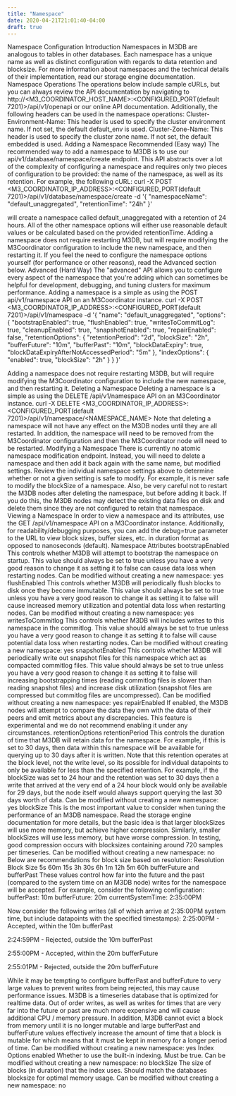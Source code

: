```yaml
---
title: "Namespace"
date: 2020-04-21T21:01:40-04:00
draft: true
---
```


Namespace Configuration
Introduction
Namespaces in M3DB are analogous to tables in other databases. Each namespace has a unique name as well as distinct configuration with regards to data retention and blocksize. For more information about namespaces and the technical details of their implementation, read our storage engine documentation.
Namespace Operations
The operations below include sample cURLs, but you can always review the API documentation by navigating to
http://<M3_COORDINATOR_HOST_NAME>:<CONFIGURED_PORT(default 7201)>/api/v1/openapi or our online API documentation.
Additionally, the following headers can be used in the namespace operations:
Cluster-Environment-Name:
This header is used to specify the cluster environment name. If not set, the default default_env is used.
Cluster-Zone-Name:
This header is used to specify the cluster zone name. If not set, the default embedded is used.
Adding a Namespace
Recommended (Easy way)
The recommended way to add a namespace to M3DB is to use our api/v1/database/namespace/create endpoint. This API abstracts over a lot of the complexity of configuring a namespace and requires only two pieces of configuration to be provided: the name of the namespace, as well as its retention.
For example, the following cURL:
curl -X POST <M3_COORDINATOR_IP_ADDRESS>:<CONFIGURED_PORT(default 7201)>/api/v1/database/namespace/create -d '{
  "namespaceName": "default_unaggregated",
  "retentionTime": "24h"
}'

will create a namespace called default_unaggregated with a retention of 24 hours. All of the other namespace options will either use reasonable default values or be calculated based on the provided retentionTime.
Adding a namespace does not require restarting M3DB, but will require modifying the M3Coordinator configuration to include the new namespace, and then restarting it.
If you feel the need to configure the namespace options yourself (for performance or other reasons), read the Advanced section below.
Advanced (Hard Way)
The "advanced" API allows you to configure every aspect of the namespace that you're adding which can sometimes be helpful for development, debugging, and tuning clusters for maximum performance. Adding a namespace is a simple as using the POST api/v1/namespace API on an M3Coordinator instance.
curl -X POST <M3_COORDINATOR_IP_ADDRESS>:<CONFIGURED_PORT(default 7201)>/api/v1/namespace -d '{
  "name": "default_unaggregated",
  "options": {
    "bootstrapEnabled": true,
    "flushEnabled": true,
    "writesToCommitLog": true,
    "cleanupEnabled": true,
    "snapshotEnabled": true,
    "repairEnabled": false,
    "retentionOptions": {
      "retentionPeriod": "2d",
      "blockSize": "2h",
      "bufferFuture": "10m",
      "bufferPast": "10m",
      "blockDataExpiry": true,
      "blockDataExpiryAfterNotAccessedPeriod": "5m"
    },
    "indexOptions": {
      "enabled": true,
      "blockSize": "2h"
    }
  }
}'

Adding a namespace does not require restarting M3DB, but will require modifying the M3Coordinator configuration to include the new namespace, and then restarting it.
Deleting a Namespace
Deleting a namespace is a simple as using the DELETE /api/v1/namespace API on an M3Coordinator instance.
curl -X DELETE <M3_COORDINATOR_IP_ADDRESS>:<CONFIGURED_PORT(default 7201)>/api/v1/namespace/<NAMESPACE_NAME>
Note that deleting a namespace will not have any effect on the M3DB nodes until they are all restarted. In addition, the namespace will need to be removed from the M3Coordinator configuration and then the M3Coordinator node will need to be restarted.
Modifying a Namespace
There is currently no atomic namespace modification endpoint. Instead, you will need to delete a namespace and then add it back again with the same name, but modified settings. Review the individual namespace settings above to determine whether or not a given setting is safe to modify. For example, it is never safe to modify the blockSize of a namespace.
Also, be very careful not to restart the M3DB nodes after deleting the namespace, but before adding it back. If you do this, the M3DB nodes may detect the existing data files on disk and delete them since they are not configured to retain that namespace.
Viewing a Namespace
In order to view a namespace and its attributes, use the GET /api/v1/namespace API on a M3Coordinator instance. Additionally, for readability/debugging purposes, you can add the debug=true parameter to the URL to view block sizes, buffer sizes, etc. in duration format as opposed to nanoseconds (default).
Namespace Attributes
bootstrapEnabled
This controls whether M3DB will attempt to bootstrap the namespace on startup. This value should always be set to true unless you have a very good reason to change it as setting it to false can cause data loss when restarting nodes.
Can be modified without creating a new namespace: yes
flushEnabled
This controls whether M3DB will periodically flush blocks to disk once they become immutable. This value should always be set to true unless you have a very good reason to change it as setting it to false will cause increased memory utilization and potential data loss when restarting nodes.
Can be modified without creating a new namespace: yes
writesToCommitlog
This controls whether M3DB will includes writes to this namespace in the commitlog. This value should always be set to true unless you have a very good reason to change it as setting it to false will cause potential data loss when restarting nodes.
Can be modified without creating a new namespace: yes
snapshotEnabled
This controls whether M3DB will periodically write out snapshot files for this namespace which act as compacted commitlog files. This value should always be set to true unless you have a very good reason to change it as setting it to false will increasing bootstrapping times (reading commitlog files is slower than reading snapshot files) and increase disk utilization (snapshot files are compressed but commitlog files are uncompressed).
Can be modified without creating a new namespace: yes
repairEnabled
If enabled, the M3DB nodes will attempt to compare the data they own with the data of their peers and emit metrics about any discrepancies. This feature is experimental and we do not recommend enabling it under any circumstances.
retentionOptions
retentionPeriod
This controls the duration of time that M3DB will retain data for the namespace. For example, if this is set to 30 days, then data within this namespace will be available for querying up to 30 days after it is written. Note that this retention operates at the block level, not the write level, so its possible for individual datapoints to only be available for less than the specified retention. For example, if the blockSize was set to 24 hour and the retention was set to 30 days then a write that arrived at the very end of a 24 hour block would only be available for 29 days, but the node itself would always support querying the last 30 days worth of data.
Can be modified without creating a new namespace: yes
blockSize
This is the most important value to consider when tuning the performance of an M3DB namespace. Read the storage engine documentation for more details, but the basic idea is that larger blockSizes will use more memory, but achieve higher compression. Similarly, smaller blockSizes will use less memory, but have worse compression. In testing, good compression occurs with blocksizes containing around 720 samples per timeseries.
Can be modified without creating a new namespace: no
Below are recommendations for block size based on resolution:
Resolution
Block Size
5s
60m
15s
3h
30s
6h
1m
12h
5m
60h
bufferFuture and bufferPast
These values control how far into the future and the past (compared to the system time on an M3DB node) writes for the namespace will be accepted. For example, consider the following configuration:
bufferPast: 10m
bufferFuture: 20m
currentSystemTime: 2:35:00PM

Now consider the following writes (all of which arrive at 2:35:00PM system time, but include datapoints with the specified timestamps):
2:25:00PM - Accepted, within the 10m bufferPast

2:24:59PM - Rejected, outside the 10m bufferPast

2:55:00PM - Accepted, within the 20m bufferFuture

2:55:01PM - Rejected, outside the 20m bufferFuture

While it may be tempting to configure bufferPast and bufferFuture to very large values to prevent writes from being rejected, this may cause performance issues. M3DB is a timeseries database that is optimized for realtime data. Out of order writes, as well as writes for times that are very far into the future or past are much more expensive and will cause additional CPU / memory pressure. In addition, M3DB cannot evict a block from memory until it is no longer mutable and large bufferPast and bufferFuture values effectively increase the amount of time that a block is mutable for which means that it must be kept in memory for a longer period of time.
Can be modified without creating a new namespace: yes
Index Options
enabled
Whether to use the built-in indexing. Must be true.
Can be modified without creating a new namespace: no
blockSize
The size of blocks (in duration) that the index uses. Should match the databases blocksize for optimal memory usage.
Can be modified without creating a new namespace: no
